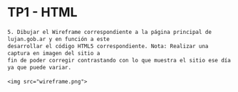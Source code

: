 # TP1 - HTML

	5. Dibujar el Wireframe correspondiente a la página principal de lujan.gob.ar y en función a este
	desarrollar el código HTML5 correspondiente. Nota: Realizar una captura en imagen del sitio a
	fin de poder corregir contrastando con lo que muestra el sitio ese día ya que puede variar.
	
	<img src="wireframe.png">

